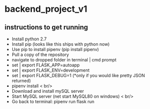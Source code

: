 # backend_project_v1

## instructions to get running ##

* Install python 2.7
* Install pip (looks like this ships with python now)
* Use pip to install pipenv (pip install pipenv)
* Pull a copy of the repository
* navigate to dropped folder in terminal | cmd prompt
* set | export FLASK_APP=autoapp
* set | export FLASK_ENV=development 
* set | export FLASK_DEBUG=1 (*only if you would like pretty JSON returned)
* pipenv install 
< br/>
* Download and install mySQL server
* Start MySQL server (net start MySQL80 on windows)
< br/>
* Go back to terminal: pipenv run flask run
